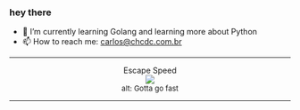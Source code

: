 ### hey there 

- :seedling: I’m currently learning Golang and learning more about Python
- :mailbox: How to reach me: carlos@chcdc.com.br


---


<!-- xkcd -->
<p align="center">Escape Speed</br><img src=https://imgs.xkcd.com/comics/escape_speed.png></br><font size =2>alt: Gotta go fast</br></font></p></table></p> 


<!-- xkcd -->
---
